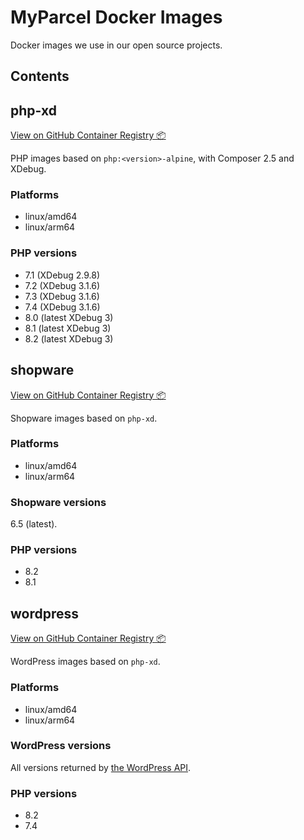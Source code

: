 # MyParcel Docker Images

Docker images we use in our open source projects.

## Contents

## php-xd

[View on GitHub Container Registry 📦](https://ghcr.io/myparcelnl/php-xd)

PHP images based on `php:<version>-alpine`, with Composer 2.5 and XDebug.

### Platforms

- linux/amd64
- linux/arm64

### PHP versions

- 7.1 (XDebug 2.9.8)
- 7.2 (XDebug 3.1.6)
- 7.3 (XDebug 3.1.6)
- 7.4 (XDebug 3.1.6)
- 8.0 (latest XDebug 3)
- 8.1 (latest XDebug 3)
- 8.2 (latest XDebug 3)

## shopware

[View on GitHub Container Registry 📦](https://ghcr.io/myparcelnl/shopware)

Shopware images based on `php-xd`.

### Platforms

- linux/amd64
- linux/arm64

### Shopware versions

6.5 (latest).

### PHP versions

- 8.2
- 8.1

## wordpress

[View on GitHub Container Registry 📦](https://ghcr.io/myparcelnl/wordpress)

WordPress images based on `php-xd`.

### Platforms

- linux/amd64
- linux/arm64

### WordPress versions

All versions returned by [the WordPress API](https://api.wordpress.org/core/version-check/1.7/).

### PHP versions

- 8.2
- 7.4
